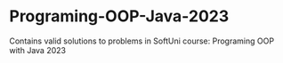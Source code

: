 # Programing-OOP-Java-2023
Contains valid solutions to problems in SoftUni course: Programing OOP with Java 2023
